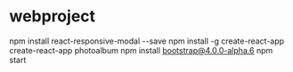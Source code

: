 # webproject

npm install react-responsive-modal --save
npm install -g create-react-app
create-react-app photoalbum
npm install bootstrap@4.0.0-alpha.6
npm start


